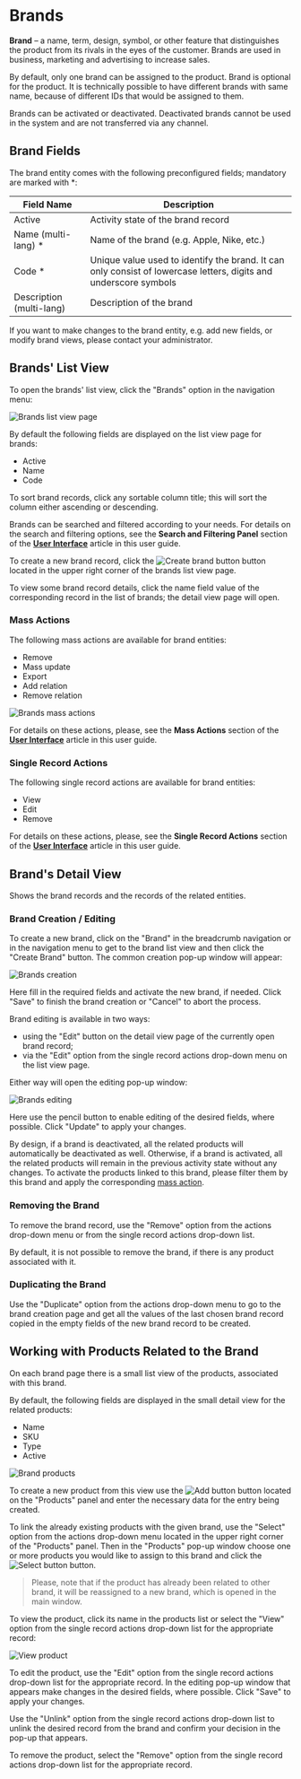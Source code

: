 # Brands

**Brand** – a name, term, design, symbol, or other feature that distinguishes the product from its rivals in the eyes of the customer. Brands are used in business, marketing and advertising to increase sales. 

By default, only one brand can be assigned to the product. Brand is optional for the product. It is technically possible to have different brands with same name, because of different IDs that would be assigned to them.

Brands can be activated or deactivated. Deactivated brands cannot be used in the system and are not transferred via any channel.

## Brand Fields

The brand entity comes with the following preconfigured fields; mandatory are marked with *:

| **Field Name**           | **Description**                            |
|--------------------------|--------------------------------------------|
| Active                   | Activity state of the brand record         |
| Name (multi-lang) *      | Name of the brand (e.g. Apple, Nike, etc.) |
| Code *                   | Unique value used to identify the brand. It can only consist of lowercase letters, digits and underscore symbols     |
| Description (multi-lang) | Description of the brand                   |

If you want to make changes to the brand entity, e.g. add new fields, or modify brand views, please contact your administrator.

## Brands' List View

To open the brands' list view, click the "Brands" option in the navigation menu:

![Brands list view page](../../_assets/brands/brands-list-view.jpg)

By default the following fields are displayed on the list view page for brands:
 - Active
 - Name
 - Code

To sort brand records, click any sortable column title; this will sort the column either ascending or descending. 

Brands can be searched and filtered according to your needs. For details on the search and filtering options, see the **Search and Filtering Panel** section of the [**User Interface**](https://treopim.com/help/user-interface) article in this user guide.

To create a new brand record, click the ![Create brand button](../../_assets/brands/create-brand-button.jpg) button located in the upper right corner of the brands list view page.

To view some brand record details, click the name field value of the corresponding record in the list of brands; the detail view page will open.

### Mass Actions

The following mass actions are available for brand entities:
- Remove
- Mass update
- Export
- Add relation
- Remove relation

![Brands mass actions](../../_assets/brands/brands-mass-actions.jpg)

For details on these actions, please, see the **Mass Actions** section of the [**User Interface**](https://treopim.com/help/user-interface#mass-actions) article in this user guide.

### Single Record Actions

The following single record actions are available for brand entities:
- View
- Edit
- Remove

For details on these actions, please, see the **Single Record Actions** section of the [**User Interface**](https://treopim.com/help/user-interface#single-record-actions) article in this user guide.

## Brand's Detail View

Shows the brand records and the records of the related entities.

### Brand Creation / Editing

To create a new brand, click on the "Brand" in the breadcrumb navigation or in the navigation menu to get to the brand list view and then click the "Create Brand" button. The common creation pop-up window will appear:

![Brands creation](../../_assets/brands/brands-create.jpg)

Here fill in the required fields and activate the new brand, if needed. Click "Save" to finish the brand creation or "Cancel" to abort the process.

Brand editing is available in two ways:
- using the "Edit" button on the detail view page of the currently open brand record;
- via the "Edit" option from the single record actions drop-down menu on the list view page.

Either way will open the editing pop-up window:

![Brands editing](../../_assets/brands/brands-edit.jpg)

Here use the pencil button to enable editing of the desired fields, where possible. Click "Update" to apply your changes.

By design, if a brand is deactivated, all the related products will automatically be deactivated as well. Otherwise, if a brand is activated, all the related products will remain in the previous activity state without any changes. To activate the products linked to this brand, please filter them by this brand and apply the corresponding [mass action](#mass-actions).

### Removing the Brand 

To remove the brand record, use the "Remove" option from the actions drop-down menu or from the single record actions drop-down list.

By default, it is not possible to remove the brand, if there is any product associated with it.

### Duplicating the Brand

Use the "Duplicate" option from the actions drop-down menu to go to the brand creation page and get all the values of the last chosen brand record copied in the empty fields of the new brand record to be created.

## Working with Products Related to the Brand

On each brand page there is a small list view of the products, associated with this brand.

By default, the following fields are displayed in the small detail view for the related products:
 - Name
 - SKU
 - Type
 - Active

![Brand products](../../_assets/brands/brands-products.jpg)

To create a new product from this view use the ![Add button](../../_assets/brands/add-button.jpg) button located on the "Products" panel and enter the necessary data for the entry being created.

To link the already existing products with the given brand, use the "Select" option from the actions drop-down menu located in the upper right corner of the "Products" panel. Then in the "Products" pop-up window choose one or more products you would like to assign to this brand and click the ![Select button](../../_assets/brands/select-button.jpg) button.

 >Please, note that if the product has already been related to other brand, it will be reassigned to a new brand, which is opened in the main window. <br/>

To view the product, click its name in the products list or select the "View" option from the single record actions drop-down list for the appropriate record:

![View product](../../_assets/brands/products-view.jpg)

To edit the product, use the "Edit" option from the single record actions drop-down list for the appropriate record. In the editing pop-up window that appears make changes in the desired fields, where possible. Click "Save" to apply your changes.

Use the "Unlink" option from the single record actions drop-down list to unlink the desired record from the brand and confirm your decision in the pop-up that appears.

To remove the product, select the "Remove" option from the single record actions drop-down list for the appropriate record.

